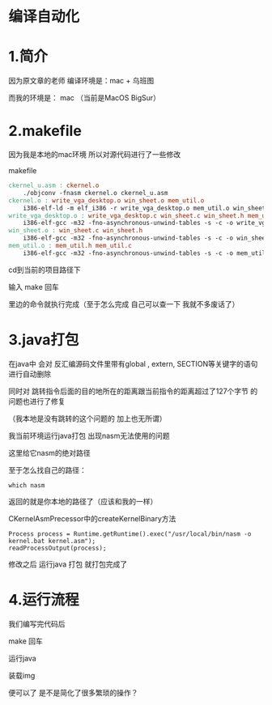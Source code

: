 # 编译自动化

# 1.简介

因为原文章的老师 编译环境是：mac + 乌班图

而我的环境是： mac （当前是MacOS BigSur）



# 2.makefile

因为我是本地的mac环境 所以对源代码进行了一些修改

makefile

```makefile
ckernel_u.asm : ckernel.o
	./objconv -fnasm ckernel.o ckernel_u.asm
ckernel.o : write_vga_desktop.o win_sheet.o mem_util.o
	i386-elf-ld -m elf_i386 -r write_vga_desktop.o mem_util.o win_sheet.o -o ckernel.o
write_vga_desktop.o : write_vga_desktop.c win_sheet.c win_sheet.h mem_util.c mem_util.h
	i386-elf-gcc -m32 -fno-asynchronous-unwind-tables -s -c -o write_vga_desktop.o write_vga_desktop.c
win_sheet.o : win_sheet.c win_sheet.h
	i386-elf-gcc -m32 -fno-asynchronous-unwind-tables -s -c -o win_sheet.o win_sheet.c
mem_util.o : mem_util.h mem_util.c
	i386-elf-gcc -m32 -fno-asynchronous-unwind-tables -s -c -o mem_util.o mem_util.c
```

cd到当前的项目路径下

输入 make 回车

里边的命令就执行完成（至于怎么完成 自己可以查一下 我就不多废话了）



# 3.java打包

在java中 会对 反汇编源码文件里带有global , extern, SECTION等关键字的语句进行自动删除

同时对 跳转指令后面的目的地所在的距离跟当前指令的距离超过了127个字节 的问题也进行了修复

（我本地是没有跳转的这个问题的 加上也无所谓）



我当前环境运行java打包 出现nasm无法使用的问题

这里给它nasm的绝对路径

至于怎么找自己的路径：

```
which nasm
```

返回的就是你本地的路径了（应该和我的一样）

CKernelAsmPrecessor中的createKernelBinary方法

```
Process process = Runtime.getRuntime().exec("/usr/local/bin/nasm -o kernel.bat kernel.asm");
readProcessOutput(process);
```

修改之后 运行java 打包 就打包完成了



# 4.运行流程

我们编写完代码后

make 回车

运行java

装载img

便可以了 是不是简化了很多繁琐的操作？